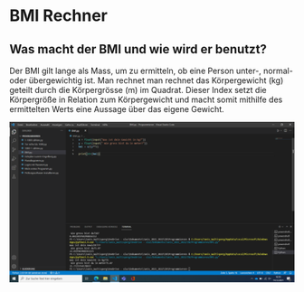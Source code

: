 # BMI Rechner

## Was macht der BMI und wie wird er benutzt?
Der BMI gilt lange als Mass, um zu ermitteln, ob eine Person unter-, normal- oder übergewichtig ist.
Man rechnet man rechnet das Körpergewicht (kg) geteilt durch die Körpergrösse (m) im Quadrat.
Dieser Index setzt die Körpergröße in Relation zum Körpergewicht und macht somit mithilfe des ermittelten Werts eine Aussage über das eigene Gewicht.

![](BMIcode.png)
